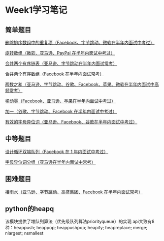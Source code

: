 Week1学习笔记
=============
简单题目
--------
[删除排序数组中的重复项（Facebook、字节跳动、微软在半年内面试中考过）](https://leetcode-cn.com/problems/remove-duplicates-from-sorted-array)

[旋转数组（微软、亚马逊、PayPal 在半年内面试中考过）](https://leetcode-cn.com/problems/rotate-array/)

[合并两个有序链表（亚马逊、字节跳动在半年内面试常考）](https://leetcode-cn.com/problems/merge-two-sorted-lists/)

[合并两个有序数组（Facebook 在半年内面试常考）](https://leetcode-cn.com/problems/merge-sorted-array/)

[两数之和（亚马逊、字节跳动、谷歌、Facebook、苹果、微软在半年内面试中高频常考）](https://leetcode-cn.com/problems/two-sum/)

[移动零（Facebook、亚马逊、苹果在半年内面试中考过）](https://leetcode-cn.com/problems/move-zeroes/)

[加一（谷歌、字节跳动、Facebook 在半年内面试中考过）](https://leetcode-cn.com/problems/plus-one/)

[有效的字母异位词（亚马逊、Facebook、谷歌在半年内面试中考过）](https://leetcode-cn.com/problems/valid-anagram/description/)

中等题目
--------
[设计循环双端队列（Facebook 在 1 年内面试中考过）](https://leetcode-cn.com/problems/design-circular-deque/)

[字母异位词分组（亚马逊在半年内面试中常考）](https://leetcode-cn.com/problems/group-anagrams/)

困难题目
--------
[接雨水（亚马逊、字节跳动、高盛集团、Facebook 在半年内面试常考）](https://leetcode-cn.com/problems/trapping-rain-water/)

python的heapq
-------------
该模块提供了堆队列算法（优先级队列算法priorityqueue）的实现
api大致有8种：heappush; heappop; heappushpop; heapify; heapreplace; merge; nlargest; nsmallest
```py

```
